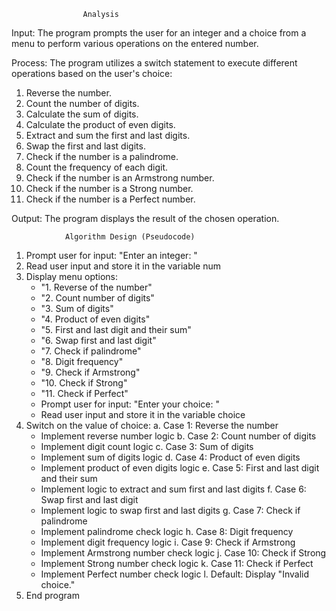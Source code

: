                     Analysis

Input:
The program prompts the user for an integer and a choice from a menu to perform various operations on the entered number.

Process:
The program utilizes a switch statement to execute different operations based on the user's choice:
1. Reverse the number.
2. Count the number of digits.
3. Calculate the sum of digits.
4. Calculate the product of even digits.
5. Extract and sum the first and last digits.
6. Swap the first and last digits.
7. Check if the number is a palindrome.
8. Count the frequency of each digit.
9. Check if the number is an Armstrong number.
10. Check if the number is a Strong number.
11. Check if the number is a Perfect number.

Output:
The program displays the result of the chosen operation.

                Algorithm Design (Pseudocode)
1. Prompt user for input: "Enter an integer: "
2. Read user input and store it in the variable num
3. Display menu options:
   - "1. Reverse of the number"
   - "2. Count number of digits"
   - "3. Sum of digits"
   - "4. Product of even digits"
   - "5. First and last digit and their sum"
   - "6. Swap first and last digit"
   - "7. Check if palindrome"
   - "8. Digit frequency"
   - "9. Check if Armstrong"
   - "10. Check if Strong"
   - "11. Check if Perfect"
   - Prompt user for input: "Enter your choice: "
   - Read user input and store it in the variable choice
4. Switch on the value of choice:
   a. Case 1: Reverse the number
      - Implement reverse number logic
   b. Case 2: Count number of digits
      - Implement digit count logic
   c. Case 3: Sum of digits
      - Implement sum of digits logic
   d. Case 4: Product of even digits
      - Implement product of even digits logic
   e. Case 5: First and last digit and their sum
      - Implement logic to extract and sum first and last digits
   f. Case 6: Swap first and last digit
      - Implement logic to swap first and last digits
   g. Case 7: Check if palindrome
      - Implement palindrome check logic
   h. Case 8: Digit frequency
      - Implement digit frequency logic
   i. Case 9: Check if Armstrong
      - Implement Armstrong number check logic
   j. Case 10: Check if Strong
      - Implement Strong number check logic
   k. Case 11: Check if Perfect
      - Implement Perfect number check logic
   l. Default: Display "Invalid choice."
5. End program
